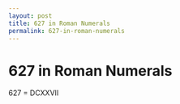 ```yaml
---
layout: post
title: 627 in Roman Numerals
permalink: 627-in-roman-numerals
---
```


# 627 in Roman Numerals

627 = DCXXVII
